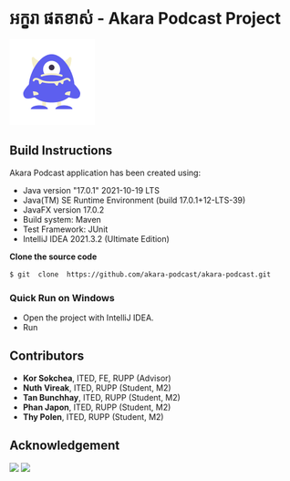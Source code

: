 # អក្ខរា ផតខាស់ - Akara Podcast Project
![](/src/image/Logo.png)

## Build Instructions

Akara Podcast application has been created using:
- Java version "17.0.1" 2021-10-19 LTS
- Java(TM) SE Runtime Environment (build 17.0.1+12-LTS-39)
- JavaFX version 17.0.2
- Build system: Maven
- Test Framework: JUnit
- IntelliJ IDEA 2021.3.2 (Ultimate Edition)

**Clone the source code**
```sh
$ git  clone  https://github.com/akara-podcast/akara-podcast.git
```
### Quick Run on Windows
- Open the project with IntelliJ IDEA.
- Run

## Contributors
- **Kor Sokchea**, ITED, FE, RUPP (Advisor)
- **Nuth Vireak**, ITED, RUPP (Student, M2)
- **Tan Bunchhay**, ITED, RUPP (Student, M2)
- **Phan Japon**, ITED, RUPP (Student, M2)
- **Thy Polen**, ITED, RUPP (Student, M2)

## Acknowledgement
![](fe.jfif)  ![](rupp.png)
